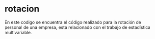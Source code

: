 # rotacion
En este codigo se encuentra el código realizado para la rotación de personal de una empresa, esta relacionado con el trabajo de estadística multivariable.
